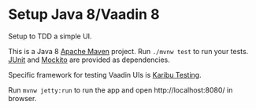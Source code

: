 # Setup Java 8/Vaadin 8

Setup to TDD a simple UI.

This is a Java 8 [Apache Maven](https://maven.apache.org/) project. Run `./mvnw test` to run your tests. [JUnit](https://junit.org/junit5/) and [Mockito](https://site.mockito.org/) are provided as dependencies.

Specific framework for testing Vaadin UIs is [Karibu Testing](https://github.com/mvysny/karibu-testing/tree/master/karibu-testing-v8).

Run `mvnw jetty:run` to run the app and open http://localhost:8080/ in browser.
